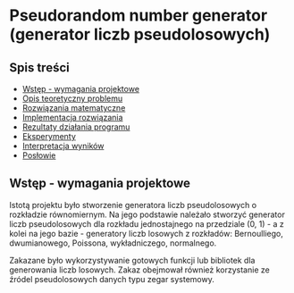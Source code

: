 # Pseudorandom number generator (generator liczb pseudolosowych)
## Spis treści
* [Wstęp - wymagania projektowe](#wstęp)
* [Opis teoretyczny problemu](#opis-teoretyczny-problemu)
* [Rozwiązania matematyczne](#rozwiązania-matematyczne)
* [Implementacja rozwiązania](#implementacja-rozwiązania)
* [Rezultaty działania programu](#rezultaty-działania-programu)
* [Eksperymenty](#eksperymenty)
* [Interpretacja wyników](#interpretacja-wyników)
* [Posłowie](#posłowie)

## Wstęp - wymagania projektowe <a name="wstęp"></a>
Istotą projektu było stworzenie generatora liczb pseudolosowych o rozkładzie równomiernym. Na jego podstawie należało stworzyć generator liczb pseudolosowych dla rozkładu jednostajnego na przedziale (0, 1) - a z kolei na jego bazie - generatory liczb losowych z rozkładów: Bernoulliego, dwumianowego, Poissona, wykładniczego, normalnego.

Zakazane było wykorzystywanie gotowych funkcji lub bibliotek dla generowania liczb losowych. Zakaz obejmował również korzystanie ze źródel pseudolosowych danych typu zegar systemowy.

